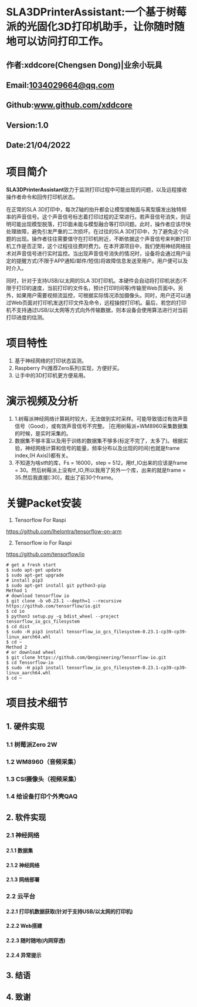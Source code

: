 # SLA3DPrinterAssistant:一个基于树莓派的光固化3D打印机助手，让你随时随地可以访问打印工作。
## 作者:xddcore(Chengsen Dong)|业余小玩具
## Email:1034029664@qq.com
## Github:www.github.com/xddcore
## Version:1.0
## Date:21/04/2022

# 项目简介
**SLA3DPrinterAssistant**致力于监测打印过程中可能出现的问题，以及远程接收操作者命令和回传打印机状态。

在正常的SLA 3D打印中，每次Z轴的抬升都会让模型接触面与离型膜发出独特频率的声音信号。这个声音信号标志着打印过程的正常进行。若声音信号消失，则证明可能出现模型脱落，打印面未能与模型融合等打印问题。此时，操作者应该尽快处理故障，避免引发严重的二次损坏。在过往的SLA 3D打印中，为了避免这个问题的出现。操作者往往需要值守在打印机附近，不断依据这个声音信号来判断打印机工作是否正常，这个过程往往费时费力。在本开源项目中，我们使用神经网络技术对声音信号进行实时监控。当出现声音信号消失的情况时，设备将会通过用户设定的提醒方式(不限于APP通知/邮件/短信)将故障信息发送至用户。用户便可以及时介入。

同时，针对于支持USB/以太网的SLA 3D打印机。本硬件会自动将打印机状态(不限于打印的速度，当前打印的文件名，预计打印时间等)传输至Web页面中。另外，如果用户需要视频流监控，可根据实际情况添加摄像头。同时，用户还可以通过Web页面对打印机发送打印文件及命令，远程操控打印机。最后，若您的打印机不支持通过USB/以太网等方式向外传输数据，则本设备会使用算法进行对当前打印进度的估测。

# 项目特性
1. 基于神经网络的打印状态监测。
2. Raspberry Pi(推荐Zero系列)实现，方便好买。
3. 让手中的3D打印机更方便易用。

# 演示视频及分析
1. 1.树莓派神经网络计算耗时较大，无法做到实时采样。可能导致错过有效声音信号（Good），或有效声音信号不完整。 |在用树莓派+WM8960采集数据集的时候，是实时采集的。
2. 数据集不够丰富以及用于训练的数据集不够多(标定不完了，太多了)。根据实验，神经网络计算和信号的能量，频率分布以及出现的时间(也就是frame index,(H Axis))都有关。
3. 不知道为啥stft的库，Fs = 16000，step = 512，用tf_IO出来的应该是frame = 30。然后树莓派上没有tf_IO,所以我用了另外一个库，出来的就是frame = 35.然后我直接[:30]，裁出了前30个frame。

# 关键Packet安装

1. Tensorflow For Raspi

https://github.com/lhelontra/tensorflow-on-arm

2. Tensorflow io For Raspi

https://github.com/tensorflow/io
```
# get a fresh start
$ sudo apt-get update
$ sudo apt-get upgrade
# install pip3
$ sudo apt-get install git python3-pip
Method 1
# download tensorflow io
$ git clone -b v0.23.1 --depth=1 --recursive https://github.com/tensorflow/io.git
$ cd io
$ python3 setup.py -q bdist_wheel --project tensorflow_io_gcs_filesystem
$ cd dist
$ sudo -H pip3 install tensorflow_io_gcs_filesystem-0.23.1-cp39-cp39-linux_aarch64.whl
$ cd ~
Method 2
# or download wheel
$ git clone https://github.com/Qengineering/Tensorflow-io.git
$ cd Tensorflow-io
$ sudo -H pip3 install tensorflow_io_gcs_filesystem-0.23.1-cp39-cp39-linux_aarch64.whl
$ cd ~
```

# 项目技术细节

## 1. 硬件实现

### 1.1 树莓派Zero 2W

### 1.2 WM8960（音频采集）

### 1.3 CSI摄像头（视频采集）

### 1.4 给设备打印个外壳QAQ

## 2. 软件实现

### 2.1 神经网络

#### 2.1.1 数据集

#### 2.1.2 神经网络

#### 2.1.3 网络部署

### 2.2 云平台

#### 2.2.1 打印机数据获取(针对于支持USB/以太网的打印机)

#### 2.2.2 Web搭建

#### 2.2.3 随时随地(内网穿透)

#### 2.2.4 异常提示

## 3. 结语

## 4. 致谢




